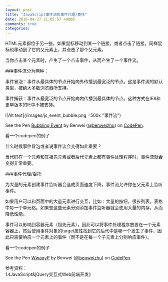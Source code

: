 ```yaml
---
layout: post
title: "JavaScript事件流和事件代理/委托"
date: 2016-04-27 21:05:57 +0800
comments: true
categories: 
---
```


HTML元素都位于另一些。如果鼠标移动到某一个链接，或者点击了链接，同样鼠标也移动到了它的父元素上，并点击了那个父元素。

当你点击某个元素时，产生了一个点击事件，从而产生了一个事件流。

###事件流分为两种：

事件冒泡：事件从最具体的节点开始向外传播到最宽泛的节点。这是事件流的默认类型，被绝大多数浏览器所支持。

事件捕获：事件从最宽泛的节点开始向内传播到最具体的节点。这种方式在IE8和更早版本的IE中不被支持。

![Alt text](/images/js_event_bubble.png =500x "事件流")


<p data-height="424" data-theme-id="0" data-slug-hash="dMgMox" data-default-tab="js,result" data-user="benweizhu" data-embed-version="2" class="codepen">See the Pen <a href="http://codepen.io/benweizhu/pen/dMgMox/">Bubbling Event</a> by Benwei (<a href="http://codepen.io/benweizhu">@benweizhu</a>) on <a href="http://codepen.io">CodePen</a>.</p>
<script async src="//assets.codepen.io/assets/embed/ei.js"></script>

看一个codepen的例子

什么时候事件冒泡或者说事件流会变得如此重要？

当代码在一个元素和其祖先元素或者后代元素上都有事件处理程序时，事件流就会变得非常重要。

###事件代理/委托

为大量的元素创建事件监听器会造成页面速度下降，事件流允许你在父元素上监听事件。

如果用户可以和页面中的大量元素进行交互，比如：大量的按钮，很长列表，表格中每一个单元格。如果想这些元素分别添加事件监听器就会使用大量的内存，从而降低性能。

事件可以影响到容器元素（祖先元素），因此可以将事件处理程序放置在一个元素容器上，然后使用事件对象的target属性找到它的后代中是哪一个发生了事件，因此只需要响应一个元素上的事件（而不是在每一个子元素上分别响应事件）。

看一个codepen的例子

<p data-height="266" data-theme-id="0" data-slug-hash="WwaqyP" data-default-tab="js,result" data-user="benweizhu" data-embed-version="2" class="codepen">See the Pen <a href="http://codepen.io/benweizhu/pen/WwaqyP/">WwaqyP</a> by Benwei (<a href="http://codepen.io/benweizhu">@benweizhu</a>) on <a href="http://codepen.io">CodePen</a>.</p>
<script async src="//assets.codepen.io/assets/embed/ei.js"></script>

参考资料：   
1.《JavaScript&jQuery交互式Web前端开发》



